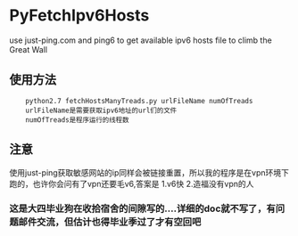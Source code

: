 PyFetchIpv6Hosts
================

use just-ping.com and ping6 to get available ipv6 hosts file to climb the Great Wall

使用方法
----------------
		python2.7 fetchHostsManyTreads.py urlFileName numOfTreads
		urlFileName是需要获取ipv6地址的url们的文件
		numOfTreads是程序运行的线程数

注意
----------------
使用just-ping获取敏感网站的ip同样会被链接重置，所以我的程序是在vpn环境下跑的，也许你会问有了vpn还要毛v6,答案是
		1.v6快
		2.造福没有vpn的人

### 这是大四毕业狗在收拾宿舍的间隙写的....详细的doc就不写了，有问题邮件交流，但估计也得毕业季过了才有空回吧
